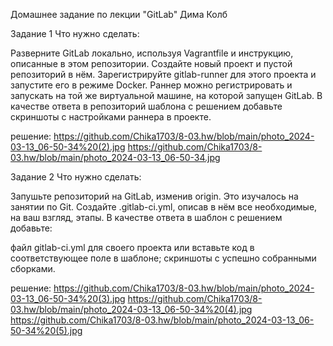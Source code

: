 Домашнее задание по лекции "GitLab"  Дима Колб

Задание 1
Что нужно сделать:

Разверните GitLab локально, используя Vagrantfile и инструкцию, описанные в этом репозитории.
Создайте новый проект и пустой репозиторий в нём.
Зарегистрируйте gitlab-runner для этого проекта и запустите его в режиме Docker. Раннер можно регистрировать и запускать на той же виртуальной машине, на которой запущен GitLab.
В качестве ответа в репозиторий шаблона с решением добавьте скриншоты с настройками раннера в проекте.

решение:
https://github.com/Chika1703/8-03.hw/blob/main/photo_2024-03-13_06-50-34%20(2).jpg
https://github.com/Chika1703/8-03.hw/blob/main/photo_2024-03-13_06-50-34.jpg

Задание 2
Что нужно сделать:

Запушьте репозиторий на GitLab, изменив origin. Это изучалось на занятии по Git.
Создайте .gitlab-ci.yml, описав в нём все необходимые, на ваш взгляд, этапы.
В качестве ответа в шаблон с решением добавьте:

файл gitlab-ci.yml для своего проекта или вставьте код в соответствующее поле в шаблоне;
скриншоты с успешно собранными сборками.

решение:
https://github.com/Chika1703/8-03.hw/blob/main/photo_2024-03-13_06-50-34%20(3).jpg
https://github.com/Chika1703/8-03.hw/blob/main/photo_2024-03-13_06-50-34%20(4).jpg
https://github.com/Chika1703/8-03.hw/blob/main/photo_2024-03-13_06-50-34%20(5).jpg
